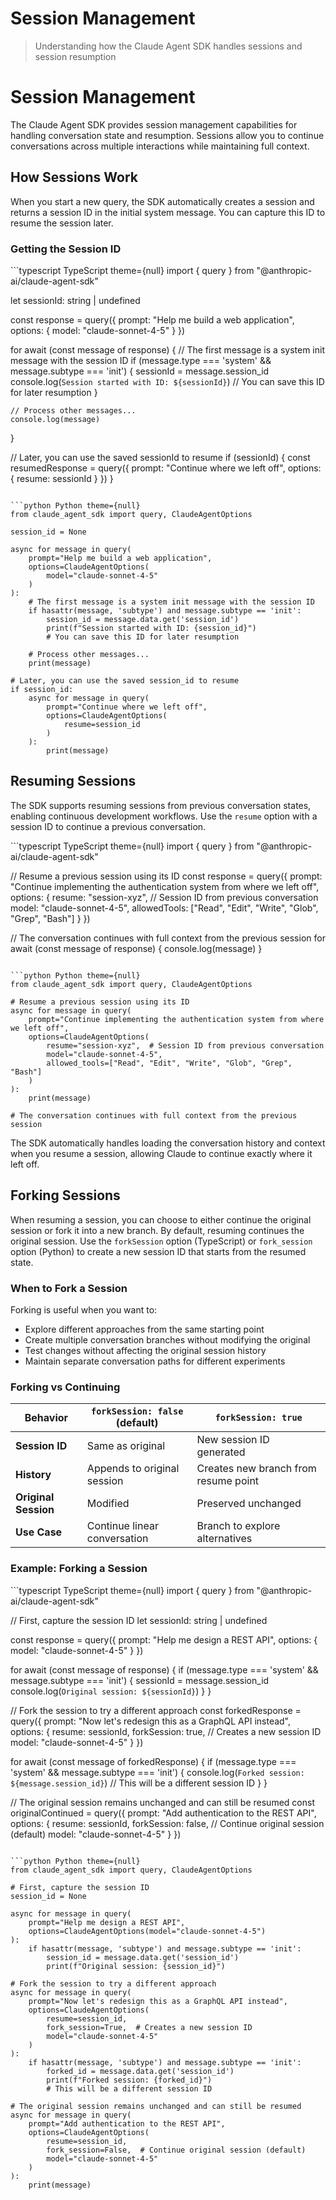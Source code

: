 # Session Management

> Understanding how the Claude Agent SDK handles sessions and session resumption

# Session Management

The Claude Agent SDK provides session management capabilities for handling conversation state and resumption. Sessions allow you to continue conversations across multiple interactions while maintaining full context.

## How Sessions Work

When you start a new query, the SDK automatically creates a session and returns a session ID in the initial system message. You can capture this ID to resume the session later.

### Getting the Session ID

<CodeGroup>
  ```typescript TypeScript theme={null}
  import { query } from "@anthropic-ai/claude-agent-sdk"

  let sessionId: string | undefined

  const response = query({
    prompt: "Help me build a web application",
    options: {
      model: "claude-sonnet-4-5"
    }
  })

  for await (const message of response) {
    // The first message is a system init message with the session ID
    if (message.type === 'system' && message.subtype === 'init') {
      sessionId = message.session_id
      console.log(`Session started with ID: ${sessionId}`)
      // You can save this ID for later resumption
    }

    // Process other messages...
    console.log(message)
  }

  // Later, you can use the saved sessionId to resume
  if (sessionId) {
    const resumedResponse = query({
      prompt: "Continue where we left off",
      options: {
        resume: sessionId
      }
    })
  }
  ```

  ```python Python theme={null}
  from claude_agent_sdk import query, ClaudeAgentOptions

  session_id = None

  async for message in query(
      prompt="Help me build a web application",
      options=ClaudeAgentOptions(
          model="claude-sonnet-4-5"
      )
  ):
      # The first message is a system init message with the session ID
      if hasattr(message, 'subtype') and message.subtype == 'init':
          session_id = message.data.get('session_id')
          print(f"Session started with ID: {session_id}")
          # You can save this ID for later resumption

      # Process other messages...
      print(message)

  # Later, you can use the saved session_id to resume
  if session_id:
      async for message in query(
          prompt="Continue where we left off",
          options=ClaudeAgentOptions(
              resume=session_id
          )
      ):
          print(message)
  ```
</CodeGroup>

## Resuming Sessions

The SDK supports resuming sessions from previous conversation states, enabling continuous development workflows. Use the `resume` option with a session ID to continue a previous conversation.

<CodeGroup>
  ```typescript TypeScript theme={null}
  import { query } from "@anthropic-ai/claude-agent-sdk"

  // Resume a previous session using its ID
  const response = query({
    prompt: "Continue implementing the authentication system from where we left off",
    options: {
      resume: "session-xyz", // Session ID from previous conversation
      model: "claude-sonnet-4-5",
      allowedTools: ["Read", "Edit", "Write", "Glob", "Grep", "Bash"]
    }
  })

  // The conversation continues with full context from the previous session
  for await (const message of response) {
    console.log(message)
  }
  ```

  ```python Python theme={null}
  from claude_agent_sdk import query, ClaudeAgentOptions

  # Resume a previous session using its ID
  async for message in query(
      prompt="Continue implementing the authentication system from where we left off",
      options=ClaudeAgentOptions(
          resume="session-xyz",  # Session ID from previous conversation
          model="claude-sonnet-4-5",
          allowed_tools=["Read", "Edit", "Write", "Glob", "Grep", "Bash"]
      )
  ):
      print(message)

  # The conversation continues with full context from the previous session
  ```
</CodeGroup>

The SDK automatically handles loading the conversation history and context when you resume a session, allowing Claude to continue exactly where it left off.

## Forking Sessions

When resuming a session, you can choose to either continue the original session or fork it into a new branch. By default, resuming continues the original session. Use the `forkSession` option (TypeScript) or `fork_session` option (Python) to create a new session ID that starts from the resumed state.

### When to Fork a Session

Forking is useful when you want to:

* Explore different approaches from the same starting point
* Create multiple conversation branches without modifying the original
* Test changes without affecting the original session history
* Maintain separate conversation paths for different experiments

### Forking vs Continuing

| Behavior             | `forkSession: false` (default) | `forkSession: true`                  |
| -------------------- | ------------------------------ | ------------------------------------ |
| **Session ID**       | Same as original               | New session ID generated             |
| **History**          | Appends to original session    | Creates new branch from resume point |
| **Original Session** | Modified                       | Preserved unchanged                  |
| **Use Case**         | Continue linear conversation   | Branch to explore alternatives       |

### Example: Forking a Session

<CodeGroup>
  ```typescript TypeScript theme={null}
  import { query } from "@anthropic-ai/claude-agent-sdk"

  // First, capture the session ID
  let sessionId: string | undefined

  const response = query({
    prompt: "Help me design a REST API",
    options: { model: "claude-sonnet-4-5" }
  })

  for await (const message of response) {
    if (message.type === 'system' && message.subtype === 'init') {
      sessionId = message.session_id
      console.log(`Original session: ${sessionId}`)
    }
  }

  // Fork the session to try a different approach
  const forkedResponse = query({
    prompt: "Now let's redesign this as a GraphQL API instead",
    options: {
      resume: sessionId,
      forkSession: true,  // Creates a new session ID
      model: "claude-sonnet-4-5"
    }
  })

  for await (const message of forkedResponse) {
    if (message.type === 'system' && message.subtype === 'init') {
      console.log(`Forked session: ${message.session_id}`)
      // This will be a different session ID
    }
  }

  // The original session remains unchanged and can still be resumed
  const originalContinued = query({
    prompt: "Add authentication to the REST API",
    options: {
      resume: sessionId,
      forkSession: false,  // Continue original session (default)
      model: "claude-sonnet-4-5"
    }
  })
  ```

  ```python Python theme={null}
  from claude_agent_sdk import query, ClaudeAgentOptions

  # First, capture the session ID
  session_id = None

  async for message in query(
      prompt="Help me design a REST API",
      options=ClaudeAgentOptions(model="claude-sonnet-4-5")
  ):
      if hasattr(message, 'subtype') and message.subtype == 'init':
          session_id = message.data.get('session_id')
          print(f"Original session: {session_id}")

  # Fork the session to try a different approach
  async for message in query(
      prompt="Now let's redesign this as a GraphQL API instead",
      options=ClaudeAgentOptions(
          resume=session_id,
          fork_session=True,  # Creates a new session ID
          model="claude-sonnet-4-5"
      )
  ):
      if hasattr(message, 'subtype') and message.subtype == 'init':
          forked_id = message.data.get('session_id')
          print(f"Forked session: {forked_id}")
          # This will be a different session ID

  # The original session remains unchanged and can still be resumed
  async for message in query(
      prompt="Add authentication to the REST API",
      options=ClaudeAgentOptions(
          resume=session_id,
          fork_session=False,  # Continue original session (default)
          model="claude-sonnet-4-5"
      )
  ):
      print(message)
  ```
</CodeGroup>
